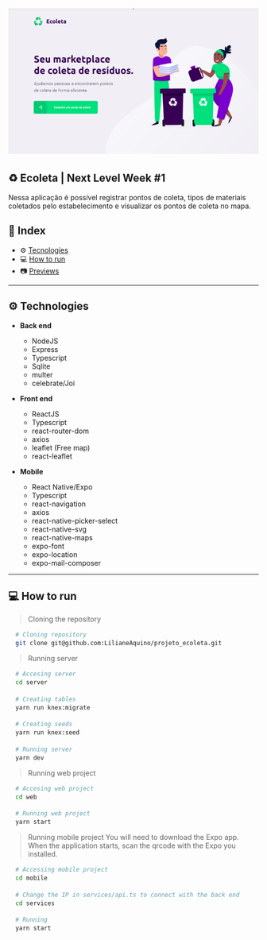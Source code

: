 <h1 align="center">
  <img width="600" alt="Ecoleta" src="/img/home.png">
</h1>

## ♻ Ecoleta | Next Level Week #1

Nessa aplicação é possível registrar pontos de coleta, tipos de materiais coletados pelo estabelecimento e visualizar os pontos de coleta no mapa.

## 🚀 Index
- ⚙ [Tecnologies](#-tecnologies)
- 💻 [How to run](#-how-to-run)
- 📷 [Previews](#-previews)

---

## ⚙ Technologies
  - **Back end**
    - NodeJS
    - Express
    - Typescript
    - Sqlite
    - multer
    - celebrate/Joi
  
  - **Front end**
    - ReactJS
    - Typescript
    - react-router-dom
    - axios
    - leaflet (Free map)
    - react-leaflet
  
  - **Mobile**
    - React Native/Expo
    - Typescript
    - react-navigation
    - axios
    - react-native-picker-select
    - react-native-svg
    - react-native-maps
    - expo-font
    - expo-location
    - expo-mail-composer

---

## 💻 How to run

  > Cloning the repository
  ```bash
    # Cloning repository
    git clone git@github.com:LilianeAquino/projeto_ecoleta.git
  ```

  > Running server
  ```bash
    # Accesing server
    cd server

    # Creating tables
    yarn run knex:migrate

    # Creating seeds
    yarn run knex:seed
    
    # Running server
    yarn dev
  ```

  > Running web project
  ```bash
    # Accesing web project
    cd web
    
    # Running web project
    yarn start
  ```

  > Running mobile project
  > You will need to download the Expo app. When the application starts, scan the qrcode with the Expo you installed.
  ```bash
    # Accessing mobile project
    cd mobile

    # Change the IP in services/api.ts to connect with the back end
    cd services

    # Running
    yarn start
  ```